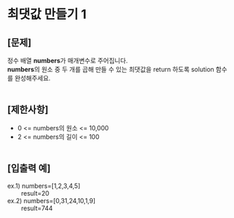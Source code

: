 # 최댓값 만들기 1
## **[문제]**
정수 배열 **numbers**가 매개변수로 주어집니다.<br>
**numbers**의 원소 중 두 개를 곱해 만들 수 있는 최댓값을 return 하도록 solution 함수를 완성해주세요.<br>
<br>

## **[제한사항]**
* 0 <= numbers의 원소 <= 10,000
* 2 <= numbers의 길이 <= 100
<br><br>

## **[입출력 예]**
ex.1) numbers=[1,2,3,4,5]<br>
&nbsp;&nbsp;&nbsp;&nbsp;&nbsp;&nbsp;&nbsp;&nbsp;result=20<br>
ex.2) numbers=[0,31,24,10,1,9]<br>
&nbsp;&nbsp;&nbsp;&nbsp;&nbsp;&nbsp;&nbsp;&nbsp;result=744<br>